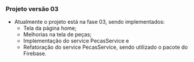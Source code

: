 ### Projeto versão 03
* Atualmente o projeto está na fase 03, sendo implementados:
	* Tela da página home;
	* Melhorias na tela de peças;
	* Implementação do service PecasService e
	* Refatoração do service PecasService, sendo utilizado o pacote do Firebase.